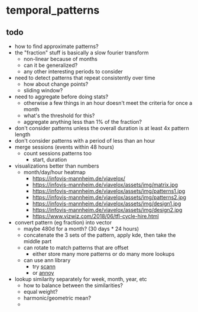 #   temporal_patterns

##  todo
*   how to find approximate patterns?
*   the "fraction" stuff is basically a slow fourier transform
    *   non-linear because of months
    *   can it be generalized?
    *   any other interesting periods to consider
*   need to detect patterns that repeat consistently over time
    *   how about change points?
    *   sliding window?
*   need to aggregate before doing stats?
    *   otherwise a few things in an hour doesn't meet the criteria for once a month
    *   what's the threshold for this?
    *   aggregate anything less than 1% of the fraction?
*   don't consider patterns unless the overall duration is at least 4x pattern length
*   don't consider patterns with a period of less than an hour
*   merge sessions (events within 48 hours)
    *   count sessions patterns too
        *   start, duration
*   visualizations better than numbers
    *   month/day/hour heatmap
        *   https://infovis-mannheim.de/viavelox/
        *   https://infovis-mannheim.de/viavelox/assets/img/matrix.jpg
        *   https://infovis-mannheim.de/viavelox/assets/img/patterns1.jpg
        *   https://infovis-mannheim.de/viavelox/assets/img/patterns2.jpg
        *   https://infovis-mannheim.de/viavelox/assets/img/design1.jpg
        *   https://infovis-mannheim.de/viavelox/assets/img/design2.jpg
        *   https://www.vizwiz.com/2018/06/tfl-cycle-hire.html
*   convert pattern (eg fraction) into vector
    *   maybe 480d for a month? (30 days *  24 hours)
    *   concatenate the 3 sets of the pattern, apply kde, then take the middle part
    *   can rotate to match patterns that are offset
        *   either store many more patterns or do many more lookups
    *   can use ann library 
        *   try [scann](https://github.com/google-research/google-research/tree/master/scann)
        *   or [annoy](https://anaconda.org/conda-forge/python-annoy)
*   lookup similarity separately for week, month, year, etc
    *   how to balance between the similarities?
    *   equal weight?
    *   harmonic/geometric mean?
    *   